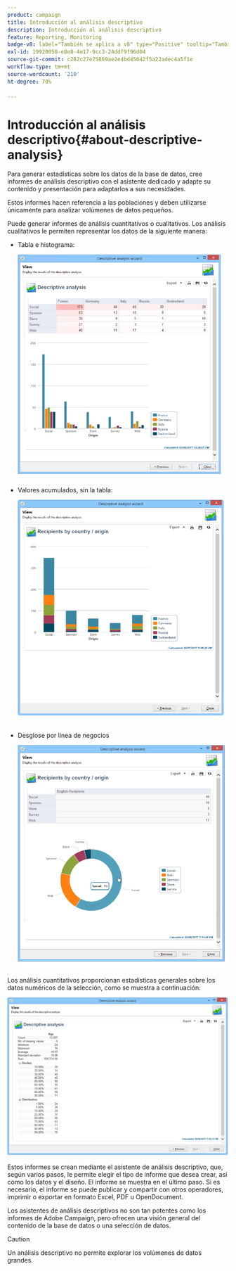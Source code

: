 ```yaml
---
product: campaign
title: Introducción al análisis descriptivo
description: Introducción al análisis descriptivo
feature: Reporting, Monitoring
badge-v8: label="También se aplica a v8" type="Positive" tooltip="También se aplica a Campaign v8"
exl-id: 19920058-e8e8-4e17-9cc3-24ddf9f96d04
source-git-commit: c262c27e75869ae2e4bd45642f5a22adec4a5f1e
workflow-type: tm+mt
source-wordcount: '210'
ht-degree: 70%

---
```


# Introducción al análisis descriptivo{#about-descriptive-analysis}



Para generar estadísticas sobre los datos de la base de datos, cree informes de análisis descriptivo con el asistente dedicado y adapte su contenido y presentación para adaptarlos a sus necesidades.

Estos informes hacen referencia a las poblaciones y deben utilizarse únicamente para analizar volúmenes de datos pequeños.

Puede generar informes de análisis cuantitativos o cualitativos. Los análisis cualitativos le permiten representar los datos de la siguiente manera:

* Tabla e histograma:

  ![](assets/reporting_descriptive_sample_1.png)

* Valores acumulados, sin la tabla:

  ![](assets/reporting_descriptive_sample_3.png)

* Desglose por línea de negocios

  ![](assets/reporting_descriptive_sample_2.png)

Los análisis cuantitativos proporcionan estadísticas generales sobre los datos numéricos de la selección, como se muestra a continuación:

![](assets/reporting_descriptive_quantitative_sample.png)

Estos informes se crean mediante el asistente de análisis descriptivo, que, según varios pasos, le permite elegir el tipo de informe que desea crear, así como los datos y el diseño. El informe se muestra en el último paso. Si es necesario, el informe se puede publicar y compartir con otros operadores, imprimir o exportar en formato Excel, PDF u OpenDocument.

Los asistentes de análisis descriptivos no son tan potentes como los informes de Adobe Campaign, pero ofrecen una visión general del contenido de la base de datos o una selección de datos.

>[!CAUTION]
>
>Un análisis descriptivo no permite explorar los volúmenes de datos grandes.
